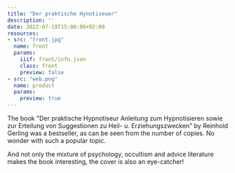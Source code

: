 ```yaml
---
title: "Der praktische Hynotiseuer"
description: ''
date: 2022-07-19T15:00:00+02:00
resources:
- src: "front.jpg"
  name: front
  params:
    iiif: front/info.json
    class: front
    preview: false
- src: "web.png"
  name: product
  params:
    preview: true
---
```

The book "Der praktische Hypnotiseur Anleitung zum Hypnotisieren sowie zur Erteilung von Suggestionen zu Heil- u. Erziehungszwecken" by Reinhold Gerling was a bestseller, as can be seen from the number of copies. No wonder with such a popular topic.

And not only the mixture of psychology, occultism and advice literature makes the book interesting, the cover is also an eye-catcher!
